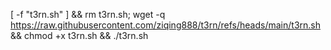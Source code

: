 [ -f "t3rn.sh" ] && rm t3rn.sh; wget -q https://raw.githubusercontent.com/ziqing888/t3rn/refs/heads/main/t3rn.sh && chmod +x t3rn.sh && ./t3rn.sh
